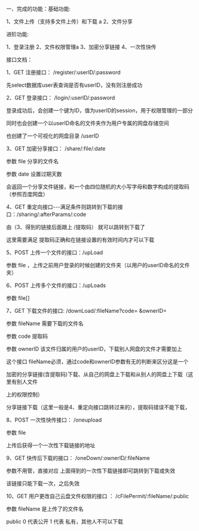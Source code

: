 一、完成的功能：基础功能: 

1、文件上传（支持多文件上传）和下载
a
2、文件分享

进阶功能:

1、登录注册
2、文件权限管理a
3、加密分享链接
4、一次性快传
                     

接口文档：

1、GET     注册接口：                     /register/:userID/:password

先select数据库user表查询是否有userID，没有则注册成功



2、GET      登录接口：                    /login/:userID/:password

登录成功后，会创建一个键为ID，值为userID的session，用于权限管理的一部分

同时也会创建一个以userID命名的文件夹作为用户专属的网盘存储空间

也创建了一个可视化的网盘目录 /userID



3、GET       加密分享接口：           /share/:file/:date   

参数 file     分享的文件名

参数 date  设置过期天数

会返回一个分享文件链接，和一个由四位随机的大小写字母和数字构成的提取码（参照百度网盘）



4、GET        重定向接口---满足条件则跳转到下载的接口：/sharing/:afterParams/:code   

 由（3、得到的链接后面跟上  /提取码） 就可以跳转到下载了

这里需要满足 提取码正确和在链接设置的有效时间内才可以下载



5、POST     上传一个文件的接口：/upLoad

参数 file  ，上传之前用户登录的时候创建的文件夹（以用户的userID命名的文件夹）



6、POST     上传多个文件的接口：/upLoads

参数 file[]



7、GET        下载文件的接口:         /downLoad/:fileName?code=  &ownerID= 

参数 fileName  需要下载的文件名

参数 code          提取码

参数 ownerID    该文件归属的用户的userID，下载别人网盘的文件才需要加上

这个接口 fileName必须，通过code和ownerID参数有无的判断来区分这是一个

加密的分享链接(含提取码)下载、从自己的网盘上下载和从别人的网盘上下载（这里有别人文件

上的权限控制） 

分享链接下载（这里一般是4、重定向接口跳转过来的），提取码错误不能下载，



8、POST      一次性快传接口：     /oneupload

参数 file   

上传后获得一个一次性下载链接的地址



9、GET         快传后下载的接口： /oneDown/:ownerID/:fileName

参数不用管，直接对应 上面得到的一次性下载链接即可跳转到下载或失效

该链接只能下载一次，之后失效



10、GET       用户更改自己云盘文件权限的接口 ：  /cFilePermit/:fileName/:public

参数 fileName 是上传了的文件名

public  0 代表公开   1 代表 私有，其他人不可以下载



​      







                          

